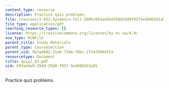 ```yaml
---
content_type: resource
description: Practice quiz problems.
file: /courses/2-032-dynamics-fall-2004/693ae9a9358d29d8f9575e488b5b1a55_quiz2_03.pdf
file_type: application/pdf
learning_resource_types: []
license: https://creativecommons.org/licenses/by-nc-sa/4.0/
ocw_type: OCWFile
parent_title: Study Materials
parent_type: CourseSection
parent_uid: 9b3ad882-31ab-7104-f8bc-27247d964f2a
resourcetype: Document
title: quiz2_03.pdf
uid: 693ae9a9-358d-29d8-f957-5e488b5b1a55
---
```

Practice quiz problems.